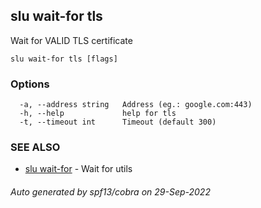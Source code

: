 ## slu wait-for tls

Wait for VALID TLS certificate

```
slu wait-for tls [flags]
```

### Options

```
  -a, --address string   Address (eg.: google.com:443)
  -h, --help             help for tls
  -t, --timeout int      Timeout (default 300)
```

### SEE ALSO

* [slu wait-for](slu_wait-for.md)	 - Wait for utils

###### Auto generated by spf13/cobra on 29-Sep-2022
